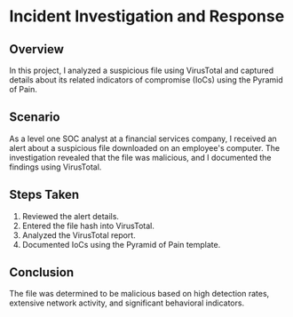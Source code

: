 # Incident Investigation and Response

## Overview
In this project, I analyzed a suspicious file using VirusTotal and captured details about its related indicators of compromise (IoCs) using the Pyramid of Pain.

## Scenario
As a level one SOC analyst at a financial services company, I received an alert about a suspicious file downloaded on an employee's computer. The investigation revealed that the file was malicious, and I documented the findings using VirusTotal.

## Steps Taken
1. Reviewed the alert details.
2. Entered the file hash into VirusTotal.
3. Analyzed the VirusTotal report.
4. Documented IoCs using the Pyramid of Pain template.

## Conclusion
The file was determined to be malicious based on high detection rates, extensive network activity, and significant behavioral indicators.
